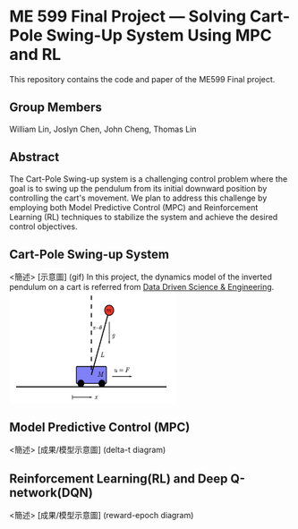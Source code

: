# ME 599 Final Project — Solving Cart-Pole Swing-Up System Using MPC and RL
This repository contains the code and paper of the ME599 Final project.

## Group Members
William Lin, Joslyn Chen, John Cheng, Thomas Lin


## Abstract
The Cart-Pole Swing-up system is a challenging control problem where the goal is to swing up the pendulum from its initial downward position by controlling the cart's movement. We plan to address this challenge by employing both Model Predictive Control (MPC) and Reinforcement Learning (RL) techniques to stabilize the system and achieve the desired control objectives.

## Cart-Pole Swing-up System
<簡述>
[示意圖] (gif)
In this project, the dynamics model of the inverted pendulum on a cart is referred from [Data Driven Science & Engineering](databook.pdf (databookuw.com)). 
<img src="https://github.com/meichun5573/ME599_Project/blob/main/figure/cartpole.png?raw=true" width = "300" height = "200" alt="Cart-Pole Swing-up System" align=center />

## Model Predictive Control (MPC)
<簡述>
[成果/模型示意圖] (delta-t diagram)

## Reinforcement Learning(RL) and Deep Q-network(DQN)
<簡述>
[成果/模型示意圖] (reward-epoch diagram)
